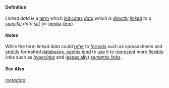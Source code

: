 #### Definition

*Linked data* is a [term](https://github.com/gcassel/Modular-Organization-Terminology/blob/master/terms/term.md) which [indicates](https://github.com/gcassel/Modular-Organization-Terminology/blob/master/terms/indicate.md) *[data](https://github.com/gcassel/Modular-Organization-Terminology/blob/master/terms/data.md) which is [directly](https://github.com/gcassel/Modular-Organization-Terminology/blob/master/terms/direct.md) [linked](https://github.com/gcassel/Modular-Organization-Terminology/blob/master/terms/link.md) to a [specific](https://github.com/gcassel/Modular-Organization-Terminology/blob/master/terms/specific.md) data [set](https://github.com/gcassel/Modular-Organization-Terminology/blob/master/terms/set.md)* (or [media](https://github.com/gcassel/Modular-Organization-Terminology/blob/master/terms/media.md) [item](https://github.com/gcassel/Modular-Organization-Terminology/blob/master/terms/item.md)).

#### Notes

While the term *linked data* could [refer](https://github.com/gcassel/Modular-Organization-Terminology/blob/master/terms/refer.md) to [formats](https://github.com/gcassel/Modular-Organization-Terminology/blob/master/terms/format.md) such as spreadsheets and [strictly](https://github.com/gcassel/Modular-Organization-Terminology/blob/master/terms/strict.md) formatted [databases](https://github.com/gcassel/Modular-Organization-Terminology/blob/master/terms/database.md), [agents](https://github.com/gcassel/Modular-Organization-Terminology/blob/master/terms/agent.md) [tend](https://github.com/gcassel/Modular-Organization-Terminology/blob/master/terms/tend.md) to [use](https://github.com/gcassel/Modular-Organization-Terminology/blob/master/terms/use.md) it to [represent](https://github.com/gcassel/Modular-Organization-Terminology/blob/master/terms/represent.md) more [flexible](https://github.com/gcassel/Modular-Organization-Terminology/blob/master/terms/flexible.md) links such as *[hyperlinks](https://github.com/gcassel/Modular-Organization-Terminology/blob/master/terms/hyperlink.md)* and ([especially](https://github.com/gcassel/Modular-Organization-Terminology/blob/master/terms/specialize.md)) *[semantic links](https://github.com/gcassel/Modular-Organization-Terminology/blob/master/compound-terms/semantic-link.md)*. 


#### See Also

*[metadata](https://github.com/gcassel/Modular-Organization-Terminology/blob/master/compound-terms/metadata.md)*





